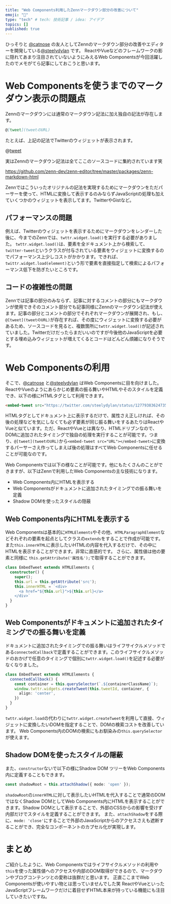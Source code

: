 ```yaml
---
title: "Web Components利用したZennマークダウン部分の改善について"
emoji: "📌"
type: "tech" # tech: 技術記事 / idea: アイデア
topics: []
published: true
---
```


ひっそりと [@catnose](https://twitter.com/catnose99) の友人としてZennのマークダウン部分の改善やエディターを開発している[@steelydylan](https://twitter.com/steelydylan) です。
ReactやVueなどのフレームワークの影に隠れてあまり注目されていないようにみえるWeb Componentsが今回活躍したのでメモがてら記事にしておこうと思います。

# Web Componentsを使うまでのマークダウン表示の問題点

Zennのマークダウンには通常のマークダウン記法に加え独自の記法が存在します。

```md
@[tweet](tweetのURL)
```

たとえば、上記の記法でTwitterのウィジェットが表示されます。

@[tweet](https://twitter.com/steelydylan/status/1277938362473541634)

実はZennのマークダウン記法は全てここのソースコードに集約されています笑

https://github.com/zenn-dev/zenn-editor/tree/master/packages/zenn-markdown-html

Zennではこういったオリジナルの記法を実現するためにマークダウンをただパーサーを使って、HTMLに変換して表示するのみならずJavaScriptの処理も加えていくつかのウィジェットを表示してます。TwitterやGistなど。

## パフォーマンスの問題
例えば、Twitterのウィジェットを表示するためにマークダウンをレンダーした後に、今までのZennでは、`twttr.widget.load()`を実行する必要がありました。
`twttr.widget.load()`は、要素を全ドキュメント上から検索して、`twitter-tweet`というクラスが付与されている要素をウィジェットに変換するのでパフォーマンス上少しコストがかかります。できれば、`twittr.widget.load(element)`という形で要素を直接指定して検索によるパフォーマンス低下を防ぎたいところです。

## コードの複雑性の問題
Zennでは記事の部分のみならず、記事に対するコメントの部分にもマークダウンが使用できそのコメント部分でも記事同様にZennのマークダウン記法が使えます。記事の部分とコメントの部分でそれぞれマークダウンが展開され、もし、`@[tweet](tweetのURL)`が存在すれば、その度にウィジェットに変換する必要があるため、ソースコードを見ると、複数箇所に`twttr.widget.load()`が記述されていました。Twitterだけだったらまだいいのですが今後他のJavaScriptを必要とする埋め込みウィジェットが増えてくるとコードはどんどん煩雑になりそうです。

# Web Componentsの利用

そこで、[@catnose](https://twitter.com/catnose99) と[@steelydylan](https://twitter.com/steelydylan) はWeb Componentsに目を向けました。ReactやVueのようにあらかじめ要素の振る舞いやHTMLやそのスタイルを定義でき、以下の様にHTMLタグとして利用できます。


```html
<embed-tweet src="https://twitter.com/steelydylan/status/1277938362473541634"></embed-tweet>
```

HTMLタグとしてドキュメント上に表示するだけで、属性さえ正しければ、その後の処理などを気にしなくても必ず要素が同じ振る舞いをするあたりはReactやVueと似ています。ただ、ReactやVueとは異なり、HTMLドリブンなので、DOMに追加されたタイミングで独自の処理を実行することが可能です。つまり、`@[tweet](tweetのURL)`から`<embed-tweet src="URL"></embed-tweet>`に変換するパーサーさえ作ってしまえば後の処理はすべてWeb Componentsに任せることが可能なのです。

Web Componentsでは以下の様なことが可能です。他にもたくさんのことができますが、以下はZennで利用したWeb Componentsの主な技術になります。

- Web Components内にHTMLを表示する
- Web Componentsがドキュメントに追加されたタイミングでの振る舞いを定義
- Shadow DOMを使ったスタイルの隠蔽

## Web Components内にHTMLを表示する
Web Componentsは基本的に`HTMLElements`やその他、`HTMLParagraphElement`などそれぞれの要素を起点としてクラスの`extends`をすることで作成が可能です。
また`this.innerHTML`に表示したいHTMLの内容を代入するだけで、その中にHTMLを表示することができます。非常に直感的です。
さらに、属性値は他の要素と同様に `this.getAttribute('属性名');`で取得することができます。

```ts
class EmbedTweet extends HTMLElements {
  constructor() {
    super();
    this.url = this.getAttribute('src');
    this.innerHTML = `<div>
      <a href="${this.url}">${this.url}</a>
    </div>`
  }
}
```

## Web Componentsがドキュメントに追加されたタイミングでの振る舞いを定義
ドキュメントに追加されたタイミングでの振る舞いはライフサイクルメソッドである`connectedCallback`で定義することができます。このライフサイクルメソッドのおかげで任意のタイミングで個別に`twttr.widget.load()`を記述する必要がなくなりました。

```ts
class EmbedTweet extends HTMLElements {
  connectedCallback() {
    const container = this.querySelector(`.${containerClassName}`);
    window.twttr.widgets.createTweet(this.tweetId, container, {
      align: 'center',
    })
  }
}
```

`twttr.widget.load`の代わりに`twttr.widget.createTweet`を利用して直接、ウィジェットに変換したいDOMを指定することで、DOMの検索コストを改善しています。
Web Components内のDOMの検索にもお馴染みの`this.querySelector`が使えます。

## Shadow DOMを使ったスタイルの隠蔽

また、`constructor`ないで以下の様にShadow DOM ツリーをWeb Components内に定義することもできます。

```ts
const shadowRoot = this.attachShadow({ mode: 'open' });
```

`shadowRoot`の`innerHTML`に対して表示したいHTMLを代入することで通常のDOMではなくShadow DOMとしてWeb Components内にHTMLを表示することができます。Shadow DOMとして表示することで、外部のCSSからの影響を受けず内部だけでスタイルを定義することができます。
また、`attachShadow`をする際に、`mode: 'close'`にすることで外部のJavaScriptからのアクセスさえも遮断することができ、完全なコンポーネントのカプセル化が実現します。

# まとめ

ご紹介したように、Web Componentsではライフサイクルメソッドの利用や`this`を使った属性値へのアクセスや内部のDOM取得ができるので、マークダウンやブログコンテンツとの愛称は抜群だと思います。
正直ここまでWeb Componentsが使いやすい物とは思っていませんでした笑
ReactやVueといったJavaScriptフレームワークだけに着目せずHTML本来が持っている機能にも注目していきたいですね。
